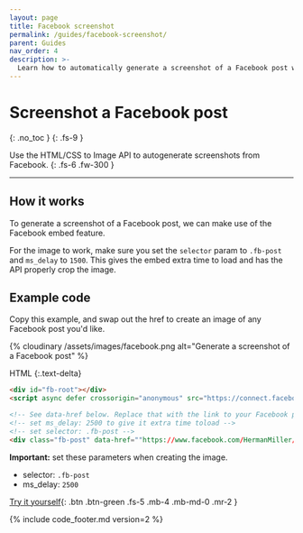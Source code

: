 ```yaml
---
layout: page
title: Facebook screenshot
permalink: /guides/facebook-screenshot/
parent: Guides
nav_order: 4
description: >-
  Learn how to automatically generate a screenshot of a Facebook post with HTML/CSS to Image. This works with Zapier, Integromat or any programming language. JavaScript, PHP, Python, Ruby.
---
```

# Screenshot a Facebook post
{: .no_toc }
{: .fs-9 }

Use the HTML/CSS to Image API to autogenerate screenshots from Facebook.
{: .fs-6 .fw-300 }

<hr>

## How it works

To generate a screenshot of a Facebook post, we can make use of the Facebook embed feature.

For the image to work, make sure you set the `selector` param to `.fb-post` and `ms_delay` to `1500`.
This gives the embed extra time to load and has the API properly crop the image.


## Example code

Copy this example, and swap out the href to create an image of any Facebook post you'd like.

<div class="code-example" markdown="1">
<div class="hcti-container">
  {% cloudinary /assets/images/facebook.png alt="Generate a screenshot of a Facebook post" %}
</div>
</div>

HTML
{:.text-delta}
```html
<div id="fb-root"></div>
<script async defer crossorigin="anonymous" src="https://connect.facebook.net/en_US/sdk.js#xfbml=1&version=v11.0" nonce="SOhYrMAR"></script>

<!-- See data-href below. Replace that with the link to your Facebook post -->
<!-- set ms_delay: 2500 to give it extra time toload -->
<!-- set selector: .fb-post -->
<div class="fb-post" data-href=""https://www.facebook.com/HermanMiller/photos/a.171562157561/10158261466927562/ data-width="500" data-show-text="true"></div>
```

**Important:** set these parameters when creating the image.
- selector: `.fb-post`
- ms_delay: `2500`

[Try it yourself](https://htmlcsstoimage.com/examples/facebook-screenshot){: .btn .btn-green .fs-5 .mb-4 .mb-md-0 .mr-2 }

{% include code_footer.md version=2 %}

